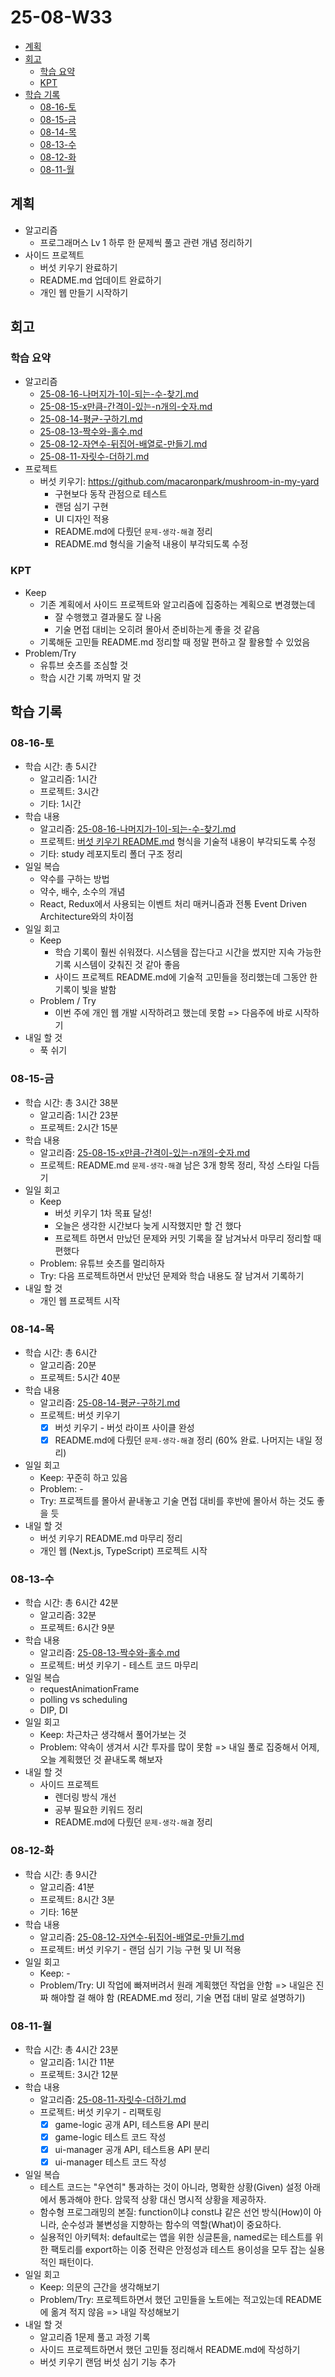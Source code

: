 # 25-08-W33 <!-- omit from toc -->

- [계획](#계획)
- [회고](#회고)
  - [학습 요약](#학습-요약)
  - [KPT](#kpt)
- [학습 기록](#학습-기록)
  - [08-16-토](#08-16-토)
  - [08-15-금](#08-15-금)
  - [08-14-목](#08-14-목)
  - [08-13-수](#08-13-수)
  - [08-12-화](#08-12-화)
  - [08-11-월](#08-11-월)

## 계획

- 알고리즘
  - 프로그래머스 Lv 1 하루 한 문제씩 풀고 관련 개념 정리하기
- 사이드 프로젝트
  - 버섯 키우기 완료하기
  - README.md 업데이트 완료하기
  - 개인 웹 만들기 시작하기

## 회고

### 학습 요약

- 알고리즘
  - [25-08-16-나머지가-1이-되는-수-찾기.md](./25-08-16-나머지가-1이-되는-수-찾기.md)
  - [25-08-15-x만큼-간격이-있는-n개의-숫자.md](./25-08-15-x만큼-간격이-있는-n개의-숫자.md)
  - [25-08-14-평균-구하기.md](./25-08-14-평균-구하기.md)
  - [25-08-13-짝수와-홀수.md](./25-08-13-짝수와-홀수.md)
  - [25-08-12-자연수-뒤집어-배열로-만들기.md](./25-08-12-자연수-뒤집어-배열로-만들기.md)
  - [25-08-11-자릿수-더하기.md](./25-08-11-자릿수-더하기.md)
- 프로젝트
  - 버섯 키우기: https://github.com/macaronpark/mushroom-in-my-yard
    - 구현보다 동작 관점으로 테스트
    - 랜덤 심기 구현
    - UI 디자인 적용
    - README.md에 다뤘던 `문제-생각-해결` 정리
    - README.md 형식을 기술적 내용이 부각되도록 수정

### KPT

- Keep
  - 기존 계획에서 사이드 프로젝트와 알고리즘에 집중하는 계획으로 변경했는데
    - 잘 수행했고 결과물도 잘 나옴
    - 기술 면접 대비는 오히려 몰아서 준비하는게 좋을 것 같음
  - 기록해둔 고민들 README.md 정리할 때 정말 편하고 잘 활용할 수 있었음
- Problem/Try
  - 유튜브 숏츠를 조심할 것
  - 학습 시간 기록 까먹지 말 것

## 학습 기록

### 08-16-토

- 학습 시간: 총 5시간
  - 알고리즘: 1시간
  - 프로젝트: 3시간
  - 기타: 1시간
- 학습 내용
  - 알고리즘: [25-08-16-나머지가-1이-되는-수-찾기.md](/algorithm/programmers/25-08-16-나머지가-1이-되는-수-찾기.md)
  - 프로젝트: [버섯 키우기 README.md](https://github.com/macaronpark/mushroom-in-my-yard) 형식을 기술적 내용이 부각되도록 수정
  - 기타: study 레포지토리 폴더 구조 정리
- 일일 복습
  - 약수를 구하는 방법
  - 약수, 배수, 소수의 개념
  - React, Redux에서 사용되는 이벤트 처리 매커니즘과 전통 Event Driven Architecture와의 차이점
- 일일 회고
  - Keep
    - 학습 기록이 훨씬 쉬워졌다. 시스템을 잡는다고 시간을 썼지만 지속 가능한 기록 시스템이 갖춰진 것 같아 좋음
    - 사이드 프로젝트 README.md에 기술적 고민들을 정리했는데 그동안 한 기록이 빛을 발함
  - Problem / Try
    - 이번 주에 개인 웹 개발 시작하려고 했는데 못함 => 다음주에 바로 시작하기
- 내일 할 것
  - 푹 쉬기

### 08-15-금

- 학습 시간: 총 3시간 38분
  - 알고리즘: 1시간 23분
  - 프로젝트: 2시간 15분
- 학습 내용
  - 알고리즘: [25-08-15-x만큼-간격이-있는-n개의-숫자.md](/algorithm/programmers/25-08-15-x만큼-간격이-있는-n개의-숫자.md)
  - 프로젝트: README.md `문제-생각-해결` 남은 3개 항목 정리, 작성 스타일 다듬기
- 일일 회고
  - Keep
    - 버섯 키우기 1차 목표 달성!
    - 오늘은 생각한 시간보다 늦게 시작했지만 할 건 했다
    - 프로젝트 하면서 만났던 문제와 커밋 기록을 잘 남겨놔서 마무리 정리할 때 편했다
  - Problem: 유튜브 숏츠를 멀리하자
  - Try: 다음 프로젝트하면서 만났던 문제와 학습 내용도 잘 남겨서 기록하기
- 내일 할 것
  - 개인 웹 프로젝트 시작

### 08-14-목

- 학습 시간: 총 6시간
  - 알고리즘: 20분
  - 프로젝트: 5시간 40분
- 학습 내용
  - 알고리즘: [25-08-14-평균-구하기.md](/algorithm/programmers/25-08-14-평균-구하기.md)
  - 프로젝트: 버섯 키우기
    - [x] 버섯 키우기 - 버섯 라이프 사이클 완성
    - [x] README.md에 다뤘던 `문제-생각-해결` 정리 (60% 완료. 나머지는 내일 정리)
- 일일 회고
  - Keep: 꾸준히 하고 있음
  - Problem: -
  - Try: 프로젝트를 몰아서 끝내놓고 기술 면접 대비를 후반에 몰아서 하는 것도 좋을 듯
- 내일 할 것
  - 버섯 키우기 README.md 마무리 정리
  - 개인 웹 (Next.js, TypeScript) 프로젝트 시작

### 08-13-수

- 학습 시간: 총 6시간 42분
  - 알고리즘: 32분
  - 프로젝트: 6시간 9분
- 학습 내용
  - 알고리즘: [25-08-13-짝수와-홀수.md](/algorithm/programmers/25-08-13-짝수와-홀수.md)
  - 프로젝트: 버섯 키우기 - 테스트 코드 마무리
- 일일 복습
  - requestAnimationFrame
  - polling vs scheduling
  - DIP, DI
- 일일 회고
  - Keep: 차근차근 생각해서 풀어가보는 것
  - Problem: 약속이 생겨서 시간 투자를 많이 못함 => 내일 풀로 집중해서 어제, 오늘 계획했던 것 끝내도록 해보자
- 내일 할 것
  - 사이드 프로젝트
    - 렌더링 방식 개선
    - 공부 필요한 키워드 정리
    - README.md에 다뤘던 `문제-생각-해결` 정리

### 08-12-화

- 학습 시간: 총 9시간
  - 알고리즘: 41분
  - 프로젝트: 8시간 3분
  - 기타: 16분
- 학습 내용
  - 알고리즘: [25-08-12-자연수-뒤집어-배열로-만들기.md](/algorithm/programmers/25-08-12-자연수-뒤집어-배열로-만들기.md)
  - 프로젝트: 버섯 키우기 - 랜덤 심기 기능 구현 및 UI 적용
- 일일 회고
  - Keep: -
  - Problem/Try: UI 작업에 빠져버려서 원래 계획했던 작업을 안함 => 내일은 진짜 해야할 걸 해야 함 (README.md 정리, 기술 면접 대비 말로 설명하기)

### 08-11-월

- 학습 시간: 총 4시간 23분
  - 알고리즘: 1시간 11분
  - 프로젝트: 3시간 12분
- 학습 내용
  - 알고리즘: [25-08-11-자릿수-더하기.md](/algorithm/programmers/25-08-11-자릿수-더하기.md)
  - 프로젝트: 버섯 키우기 - 리팩토링
    - [x] game-logic 공개 API, 테스트용 API 분리
    - [x] game-logic 테스트 코드 작성
    - [x] ui-manager 공개 API, 테스트용 API 분리
    - [x] ui-manager 테스트 코드 작성
- 일일 복습
  - 테스트 코드는 "우연히" 통과하는 것이 아니라, 명확한 상황(Given) 설정 아래에서 통과해야 한다. 암묵적 상황 대신 명시적 상황을 제공하자.
  - 함수형 프로그래밍의 본질: function이냐 const냐 같은 선언 방식(How)이 아니라, 순수성과 불변성을 지향하는 함수의 역할(What)이 중요하다.
  - 실용적인 아키텍처: default로는 앱을 위한 싱글톤을, named로는 테스트를 위한 팩토리를 export하는 이중 전략은 안정성과 테스트 용이성을 모두 잡는 실용적인 패턴이다.
- 일일 회고
  - Keep: 의문의 근간을 생각해보기
  - Problem/Try: 프로젝트하면서 했던 고민들을 노트에는 적고있는데 README에 옮겨 적지 않음 => 내일 작성해보기
- 내일 할 것
  - 알고리즘 1문제 풀고 과정 기록
  - 사이드 프로젝트하면서 했던 고민들 정리해서 README.md에 작성하기
  - 버섯 키우기 랜덤 버섯 심기 기능 추가
